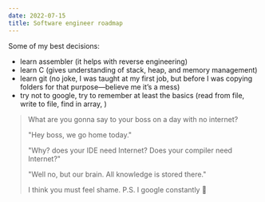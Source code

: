 ```yaml
---
date: 2022-07-15
title: Software engineer roadmap
---
```


Some of my best decisions:

- learn assembler (it helps with reverse engineering)
- learn C (gives understanding of stack, heap, and memory management)
- learn git (no joke, I was taught at my first job, but before I was copying folders for that purpose—believe me it’s a mess)
- try not to google, try to remember at least the basics (read from file, write to file, find in array, )

> What are you gonna say to your boss on a day with no internet? 
> 
> "Hey boss, we go home today."
>
> "Why? does your IDE need Internet? Does your compiler need Internet?"
> 
> "Well no, but our brain. All knowledge is stored there."
>
> I think you must feel shame. P.S. I google constantly 🤣
